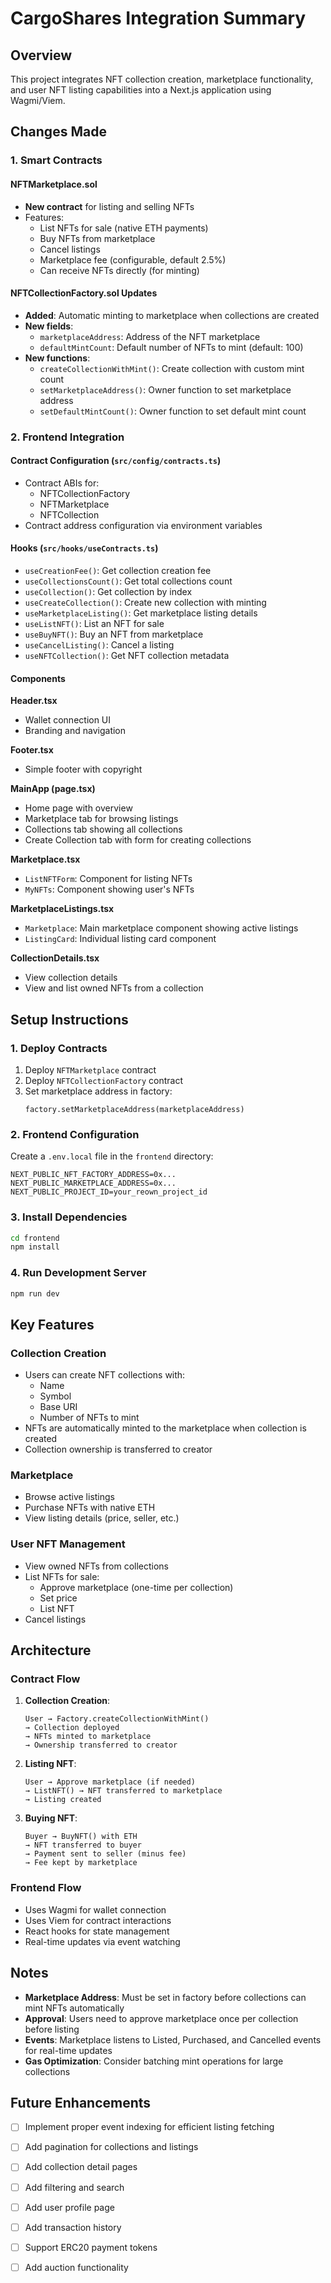 # CargoShares Integration Summary

## Overview

This project integrates NFT collection creation, marketplace functionality, and user NFT listing capabilities into a Next.js application using Wagmi/Viem.

## Changes Made

### 1. Smart Contracts

#### NFTMarketplace.sol
- **New contract** for listing and selling NFTs
- Features:
  - List NFTs for sale (native ETH payments)
  - Buy NFTs from marketplace
  - Cancel listings
  - Marketplace fee (configurable, default 2.5%)
  - Can receive NFTs directly (for minting)

#### NFTCollectionFactory.sol Updates
- **Added**: Automatic minting to marketplace when collections are created
- **New fields**:
  - `marketplaceAddress`: Address of the NFT marketplace
  - `defaultMintCount`: Default number of NFTs to mint (default: 100)
- **New functions**:
  - `createCollectionWithMint()`: Create collection with custom mint count
  - `setMarketplaceAddress()`: Owner function to set marketplace address
  - `setDefaultMintCount()`: Owner function to set default mint count

### 2. Frontend Integration

#### Contract Configuration (`src/config/contracts.ts`)
- Contract ABIs for:
  - NFTCollectionFactory
  - NFTMarketplace
  - NFTCollection
- Contract address configuration via environment variables

#### Hooks (`src/hooks/useContracts.ts`)
- `useCreationFee()`: Get collection creation fee
- `useCollectionsCount()`: Get total collections count
- `useCollection()`: Get collection by index
- `useCreateCollection()`: Create new collection with minting
- `useMarketplaceListing()`: Get marketplace listing details
- `useListNFT()`: List an NFT for sale
- `useBuyNFT()`: Buy an NFT from marketplace
- `useCancelListing()`: Cancel a listing
- `useNFTCollection()`: Get NFT collection metadata

#### Components

**Header.tsx**
- Wallet connection UI
- Branding and navigation

**Footer.tsx**
- Simple footer with copyright

**MainApp (page.tsx)**
- Home page with overview
- Marketplace tab for browsing listings
- Collections tab showing all collections
- Create Collection tab with form for creating collections

**Marketplace.tsx**
- `ListNFTForm`: Component for listing NFTs
- `MyNFTs`: Component showing user's NFTs

**MarketplaceListings.tsx**
- `Marketplace`: Main marketplace component showing active listings
- `ListingCard`: Individual listing card component

**CollectionDetails.tsx**
- View collection details
- View and list owned NFTs from a collection

## Setup Instructions

### 1. Deploy Contracts

1. Deploy `NFTMarketplace` contract
2. Deploy `NFTCollectionFactory` contract
3. Set marketplace address in factory:
   ```solidity
   factory.setMarketplaceAddress(marketplaceAddress)
   ```

### 2. Frontend Configuration

Create a `.env.local` file in the `frontend` directory:

```env
NEXT_PUBLIC_NFT_FACTORY_ADDRESS=0x...
NEXT_PUBLIC_MARKETPLACE_ADDRESS=0x...
NEXT_PUBLIC_PROJECT_ID=your_reown_project_id
```

### 3. Install Dependencies

```bash
cd frontend
npm install
```

### 4. Run Development Server

```bash
npm run dev
```

## Key Features

### Collection Creation
- Users can create NFT collections with:
  - Name
  - Symbol
  - Base URI
  - Number of NFTs to mint
- NFTs are automatically minted to the marketplace when collection is created
- Collection ownership is transferred to creator

### Marketplace
- Browse active listings
- Purchase NFTs with native ETH
- View listing details (price, seller, etc.)

### User NFT Management
- View owned NFTs from collections
- List NFTs for sale:
  - Approve marketplace (one-time per collection)
  - Set price
  - List NFT
- Cancel listings

## Architecture

### Contract Flow

1. **Collection Creation**:
   ```
   User → Factory.createCollectionWithMint() 
   → Collection deployed 
   → NFTs minted to marketplace
   → Ownership transferred to creator
   ```

2. **Listing NFT**:
   ```
   User → Approve marketplace (if needed)
   → ListNFT() → NFT transferred to marketplace
   → Listing created
   ```

3. **Buying NFT**:
   ```
   Buyer → BuyNFT() with ETH
   → NFT transferred to buyer
   → Payment sent to seller (minus fee)
   → Fee kept by marketplace
   ```

### Frontend Flow

- Uses Wagmi for wallet connection
- Uses Viem for contract interactions
- React hooks for state management
- Real-time updates via event watching

## Notes

- **Marketplace Address**: Must be set in factory before collections can mint NFTs automatically
- **Approval**: Users need to approve marketplace once per collection before listing
- **Events**: Marketplace listens to Listed, Purchased, and Cancelled events for real-time updates
- **Gas Optimization**: Consider batching mint operations for large collections

## Future Enhancements

- [ ] Implement proper event indexing for efficient listing fetching
- [ ] Add pagination for collections and listings
- [ ] Add collection detail pages
- [ ] Add filtering and search
- [ ] Add user profile page
- [ ] Add transaction history
- [ ] Support ERC20 payment tokens
- [ ] Add auction functionality

